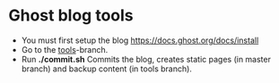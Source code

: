 # Ghost blog tools

 * You must first setup the blog https://docs.ghost.org/docs/install
 * Go to the [tools](https://github.com/tomasbjerre/bjurrcom/tree/tools)-branch.
 * Run **./commit.sh** Commits the blog, creates static pages (in master branch) and backup content (in tools branch).
